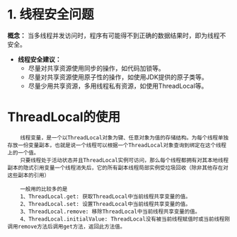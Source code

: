 # 1. 线程安全问题
 
**概念：** 当多线程并发访问时，程序有可能得不到正确的数据结果时，即为线程不安全。
- **线程安全建议：**
    - 尽量对共享资源使用同步的操作，如代码加锁等。
    - 尽量对共享资源使用原子性的操作，如使用JDK提供的原子类等。
    - 尽量少用共享资源，多用线程私有资源，如使用ThreadLocal等。
    
    
# ThreadLocal的使用
 		线程变量，是一个以ThreadLocal对象为键、任意对象为值的存储结构。为每个线程单独存放一份变量副本，也就是说一个线程可以根据一个ThreadLocal对象查询到绑定在这个线程上的一个值。
 		只要线程处于活动状态并且ThreadLocal实例可访问，那么每个线程都拥有对其本地线程副本的隐式引用变量一个线程消失后，它的所有副本线程局部实例受垃圾回收（除非其他存在对这些副本的引用）

		一般用的比较多的是
		1、ThreadLocal.get: 获取ThreadLocal中当前线程共享变量的值。
		2、ThreadLocal.set: 设置ThreadLocal中当前线程共享变量的值。
		3、ThreadLocal.remove: 移除ThreadLocal中当前线程共享变量的值。
		4、ThreadLocal.initialValue: ThreadLocal没有被当前线程赋值时或当前线程刚调用remove方法后调用get方法，返回此方法值。